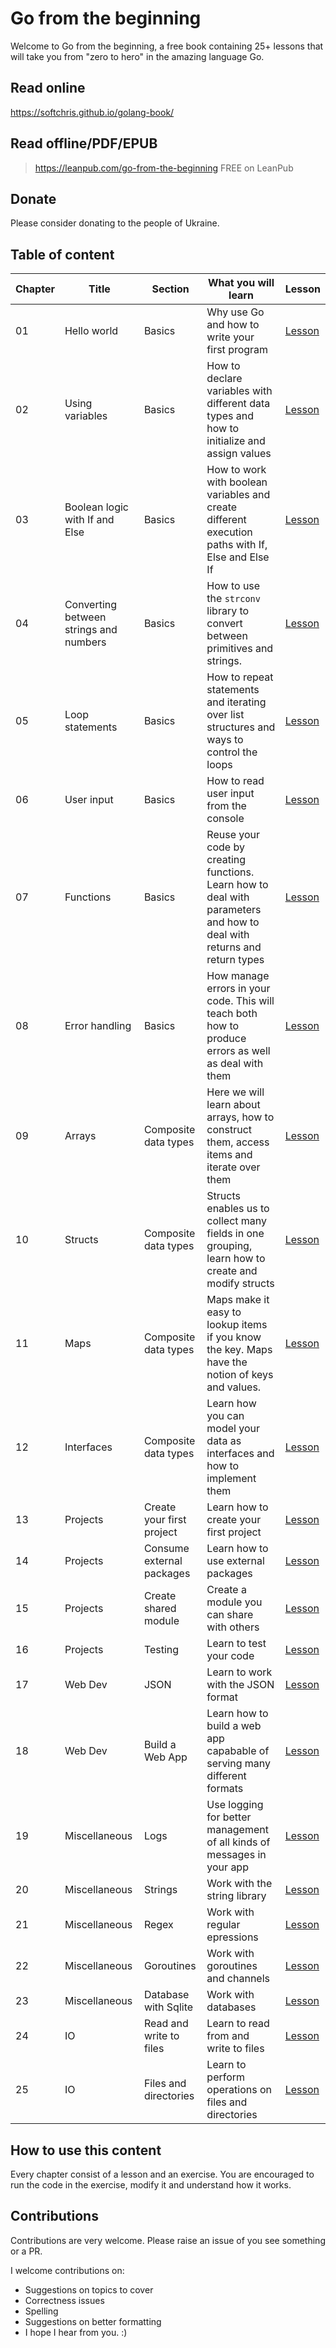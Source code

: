# Go from the beginning

Welcome to Go from the beginning, a free book containing 25+ lessons that will take you from "zero to hero" in the amazing language Go.

## Read online

<https://softchris.github.io/golang-book/>

## Read offline/PDF/EPUB

> <https://leanpub.com/go-from-the-beginning> FREE on LeanPub

## Donate

Please consider donating to the people of Ukraine.

## Table of content

| Chapter | Title | Section | What you will learn |  Lesson  
|--|--|--|--|--|
| 01 | Hello world | Basics | Why use Go and how to write your first program | [Lesson](/01-basics/01-hello/README.md) |
| 02 | Using variables | Basics | How to declare variables with different data types and how to initialize and assign values | [Lesson](/01-basics/02-variables/README.md)  |
| 03 | Boolean logic with If and Else | Basics | How to work with boolean variables and create different execution paths with If, Else and Else If | [Lesson](/01-basics/03-if-and-else/README.md)  |
| 04 | Converting between strings and numbers | Basics | How to use the `strconv` library to convert between primitives and strings. | [Lesson](/01-basics/04-conversions/README.md)  | 
| 05 | Loop statements | Basics |  How to repeat statements and iterating over list structures and ways to control the loops | [Lesson](/01-basics/05-loops/README.md)  |
| 06 | User input | Basics | How to read user input from the console | [Lesson](/01-basics/06-user-input/README.md)  |
| 07 | Functions | Basics | Reuse your code by creating functions. Learn how to deal with parameters and how to deal with returns and return types | [Lesson](/01-basics/07-functions/README.md)  |
| 08 | Error handling | Basics | How manage errors in your code. This will teach both how to produce errors as well as deal with them | [Lesson](/01-basics/08-error-handling/README.md)  |
| 09 | Arrays | Composite data types | Here we will learn about arrays, how to construct them, access items and iterate over them | [Lesson](/02-data-types/01-arrays/README.md)  | 
| 10 | Structs | Composite data types | Structs enables us to collect many fields in one grouping, learn how to create and modify structs | [Lesson](/02-data-types/02-structs/README.md)  |
| 11 | Maps | Composite data types | Maps make it easy to lookup items if you know the key. Maps have the notion of keys and values. | [Lesson](/02-data-types/03-maps/README.md)  | 
| 12 | Interfaces | Composite data types | Learn how you can model your data as interfaces and how to implement them | [Lesson](/02-data-types/04-interfaces/README.md)  |
| 13 | Projects | Create your first project | Learn how to create your first project | [Lesson](/03-projects/01-first-project/README.md)  |
| 14 | Projects | Consume external packages | Learn how to use external packages | [Lesson](/03-projects/02-consume-external/README.md)  |
| 15 | Projects | Create shared module | Create a module you can share with others | [Lesson](/03-projects/03-create-shared-module/README.md)  |
| 16 | Projects | Testing | Learn to test your code | [Lesson](/03-projeccts/04-testing/README.md)  |  
| 17 | Web Dev | JSON | Learn to work with the JSON format | [Lesson](/04-webdev/01-json/README.md)  | 
| 18 | Web Dev | Build a Web App | Learn how to build a web app capabable of serving many different formats | [Lesson](/04-webdev/02-web-dev/README.md)  | 
| 19 | Miscellaneous | Logs | Use logging for better management of all kinds of messages in your app | [Lesson](/05-misc/01-logs/README.md)  |
| 20 | Miscellaneous | Strings | Work with the string library | [Lesson](/05-misc/02-strings/README.md)  |
| 21 | Miscellaneous | Regex | Work with regular epressions | [Lesson](/05-misc/03-regex/README.md)  |
| 22 | Miscellaneous | Goroutines | Work with goroutines and channels | [Lesson](/05-misc/04-goroutines/README.md)  |
| 23 | Miscellaneous | Database with Sqlite | Work with databases | [Lesson](/05-misc/05-sqlite/README.md)  |
| 24 | IO | Read and write to files | Learn to read from and write to files | [Lesson](/06-io/01-read-write-files/README.md)  |
| 25 | IO | Files and directories | Learn to perform operations on files and directories | [Lesson](/06-io/02-read-write-files/README.md)  |

## How to use this content

Every chapter consist of a lesson and an exercise. You are encouraged to run the code in the exercise, modify it and understand how it works.

## Contributions

Contributions are very welcome. Please raise an issue of you see something or a PR.

I welcome contributions on:

- Suggestions on topics to cover
- Correctness issues
- Spelling
- Suggestions on better formatting
- I hope I hear from you. :)


